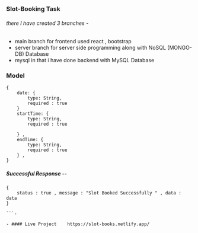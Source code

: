 

### Slot-Booking Task 

###### there I have created 3 branches -

- main branch   for frontend used react , bootstrap 
- server branch for server side programming along with NoSQL (MONGO-DB) Database 
- mysql in that i have done backend with MySQL Database 

### Model 

```
{
    date: {
        type: String, 
        required : true
    } 
    startTime: {
        type: String, 
        required : true
        
    } ,
    endTime: {
        type: String, 
        required : true
    } ,
}
```


##### Successful  Response -- 

```
{
    status : true , message : "Slot Booked Successfully " , data : data
}

```-

- #### Live Project    https://slot-books.netlify.app/
